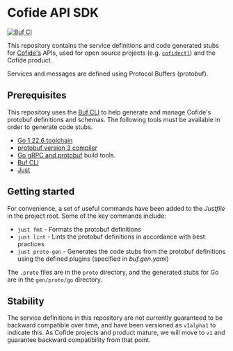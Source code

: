 # Cofide API SDK

[![Buf CI](https://github.com/cofide/cofide-api-sdk/workflows/buf-ci/badge.svg)](https://github.com/cofide/cofide-api-sdk/actions?workflow=buf-ci+branch%3Amain)

This repository contains the service definitions and code generated stubs for [Cofide's](https://www.cofide.io/) APIs, used for open source projects (e.g. [`cofidectl`](https://github.com/cofide/cofidectl)) and the Cofide product.

Services and messages are defined using Protocol Buffers (protobuf).

## Prerequisites

This repository uses the [Buf CLI](https://buf.build/docs/ecosystem/cli-overview) to help generate and manage Cofide's protobuf definitions and schemas.
The following tools must be available in order to generate code stubs.

- [Go 1.22.6 toolchain](https://golang.org/doc/install)
- [protobuf version 3 compiler](https://grpc.io/docs/protoc-installation/)
- [Go gRPC and protobuf](https://grpc.io/docs/languages/go/quickstart/#prerequisites) build tools.
- [Buf CLI](https://buf.build/docs/installation)
- [Just](https://github.com/casey/just)

## Getting started

For convenience, a set of useful commands have been added to the *Justfile* in the project root.
Some of the key commands include:

- `just fmt` - Formats the protobuf definitions
- `just lint` - Lints the protobuf definitions in accordance with best practices
- `just proto-gen` - Generates the code stubs from the protobuf definitions using the defined plugins (specified in *buf.gen.yaml*)

The `.proto` files are in the `proto` directory, and the generated stubs for Go are in the `gen/proto/go` directory.

## Stability

The service definitions in this repository are not currently guaranteed to be backward compatible over time, and have been versioned as `v1alpha1` to indicate this.
As Cofide projects and product mature, we will move to `v1` and guarantee backward compatibility from that point.
